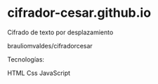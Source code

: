 # cifrador-cesar.github.io
Cifrado de texto por desplazamiento

brauliomvaldes/cifradorcesar

Tecnologías:

HTML
Css
JavaScript
